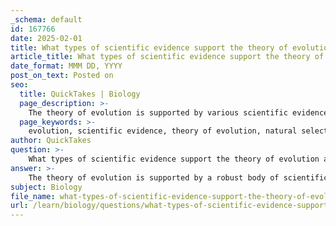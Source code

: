 ```yaml
---
_schema: default
id: 167766
date: 2025-02-01
title: What types of scientific evidence support the theory of evolution and how are they integrated into the theory?
article_title: What types of scientific evidence support the theory of evolution and how are they integrated into the theory?
date_format: MMM DD, YYYY
post_on_text: Posted on
seo:
  title: QuickTakes | Biology
  page_description: >-
    The theory of evolution is supported by various scientific evidence including direct observation, homology, the fossil record, and biogeography. These elements integrate to form a comprehensive understanding of evolutionary processes and demonstrate the dynamic nature of species over time.
  page_keywords: >-
    evolution, scientific evidence, theory of evolution, natural selection, homology, fossil record, biogeography, adaptation, Darwin, genetic drift, gene flow
author: QuickTakes
question: >-
    What types of scientific evidence support the theory of evolution and how are they integrated into the theory?
answer: >-
    The theory of evolution is supported by a robust body of scientific evidence that integrates findings from various fields of biology. Here are the primary types of evidence that substantiate the theory:\n\n1. **Direct Observation of Evolution**: This includes documented instances of evolutionary change in real-time. For example, studies on the soapberry bug have shown how these insects have adapted to feed on introduced plant species, demonstrating natural selection in action.\n\n2. **Homology**: Homologous structures are anatomical features that are similar in different species due to shared ancestry. For instance, the forelimbs of mammals (like humans, whales, and bats) exhibit similar bone structures despite serving different functions, indicating a common evolutionary origin.\n\n3. **The Fossil Record**: Fossils provide a historical record of life on Earth, showing how species have changed over time. Transitional fossils, such as those of early whales or the Archaeopteryx (a link between dinosaurs and birds), illustrate the gradual changes that occur through evolution.\n\n4. **Biogeography**: The geographic distribution of species supports evolution by showing how species are related to one another based on their locations. For example, the unique species found on the Galápagos Islands provide evidence of how species can evolve differently when isolated from one another.\n\nThese types of evidence collectively form an "avalanche" of observations that support Darwin's theory of evolution by natural selection. They demonstrate that species are not static but rather dynamic entities that change over time through various mechanisms, including natural selection, genetic drift, and gene flow.\n\nMoreover, the integration of these diverse areas of biology reinforces the theory of evolution as a cornerstone of biological understanding. It is important to note that while Darwin laid the groundwork for evolutionary theory, subsequent discoveries in genetics, paleontology, and ecology have expanded and refined our understanding of evolutionary processes.\n\nIn summary, the scientific evidence for evolution is multifaceted and interwoven, providing a comprehensive framework that explains the diversity of life on Earth and the mechanisms driving evolutionary change.
subject: Biology
file_name: what-types-of-scientific-evidence-support-the-theory-of-evolution-and-how-are-they-integrated-into-the-theory.md
url: /learn/biology/questions/what-types-of-scientific-evidence-support-the-theory-of-evolution-and-how-are-they-integrated-into-the-theory
---
```


&nbsp;